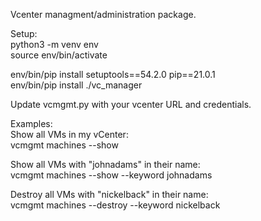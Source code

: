 Vcenter managment/administration package.

Setup:  
python3 -m venv env  
source env/bin/activate  

env/bin/pip install setuptools==54.2.0 pip==21.0.1  
env/bin/pip install ./vc_manager  

Update vcmgmt.py with your vcenter URL and credentials.  


Examples:  
Show all VMs in my vCenter:  
    vcmgmt machines --show  
  
Show all VMs with "johnadams" in their name:  
    vcmgmt machines --show --keyword johnadams  
  
Destroy all VMs with "nickelback" in their name:  
vcmgmt machines --destroy --keyword nickelback  
